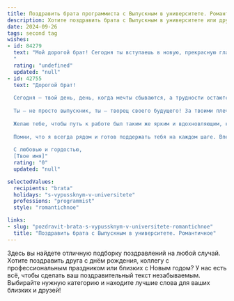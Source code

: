 ```yaml
---
title: Поздравить брата программиста с Выпускным в университете. Романтичное
description: Хотите поздравить брата с Выпускным в университете или другим праздником? Наш ИИ создаст незабываемое поздравление, а вы обязательно выделитесь среди других.  
date: 2024-09-26
tags: second tag
wishes:
- id: 84279
  text: "Мой дорогой брат! Сегодня ты вступаешь в новую, прекрасную главу своей жизни — жизнь программиста, творца виртуальных миров, архитектора цифрового будущего.  Этот выпускной — не просто конец пути, а начало невероятного путешествия, полного  открытий и свершений.  Пусть твой код всегда будет элегантен, а идеи — гениальны.  Я бесконечно горжусь тобой и верю в то, что ты создашь что-то поистине выдающееся.  Пусть  звёзды на твоём пути программирования всегда горят ярче, чем когда-либо! С праздником, любимый брат!
  "
  rating: "undefined"
  updated: "null"
- id: 42755
  text: "Дорогой брат!
  
  Сегодня — твой день, день, когда мечты сбываются, а трудности остаются позади. Поздравляю тебя с выпуском из университета! Ты, как истинный программист, мастерски справился со всеми задачами, закодировал свои знания в жизни и запустил уникальную программу своего успеха.
  
  Ты — не просто выпускник, ты — творец своего будущего! За твоими плечами годы упорного труда, вечные ночи с кодами и безумные идеи. И теперь перед тобой открываются безграничные горизонты возможностей.
  
  Желаю тебе, чтобы путь к работе был таким же ярким и вдохновляющим, как тот код, который ты пишешь. Пусть каждый новый проект будет успешным, каждое начинание — удачным, а каждый день — полным радости и любви.
  
  Помни, что я всегда рядом и готов поддержать тебя на каждом шаге. Впереди ждет много захватывающих открытий и романтичных приключений!
  
  С любовью и гордостью,
  [Твое имя]"
  rating: "0"
  updated: "null"

selectedValues:
  recipients: "brata"
  holidays: "s-vypussknym-v-universitete"
  professions: "programmist"
  style: "romantichnoe"

links:
- slug: "pozdravit-brata-s-vypussknym-v-universitete-romantichnoe"
  title: "Поздравить брата с Выпускным в университете. Романтичное"
---
```


Здесь вы найдете отличную подборку поздравлений на любой случай. 
Хотите поздравить друга с днём рождения, коллегу с профессиональным праздником или близких с Новым годом? У нас есть всё, чтобы сделать ваш поздравительный текст незабываемым. Выбирайте нужную категорию и находите лучшие слова для ваших близких и друзей!
